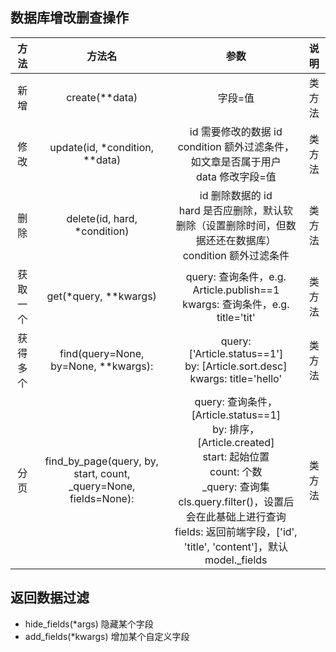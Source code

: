 ## 数据库增改删查操作

|   方法   |                              方法名                               |                                                                                                                            参数                                                                                                                            |  说明  |
| :------: | :---------------------------------------------------------------: | :--------------------------------------------------------------------------------------------------------------------------------------------------------------------------------------------------------------------------------------------------------: | :----: |
|   新增   |                         create(\*\*data)                          |                                                                                                                          字段=值                                                                                                                           | 类方法 |
|   修改   |                 update(id, \*condition, \*\*data)                 |                                                                                 id 需要修改的数据 id<br />condition 额外过滤条件，如文章是否属于用户<br />data 修改字段=值                                                                                 | 类方法 |
|   删除   |                   delete(id, hard, \*condition)                   |                                                                     id 删除数据的 id<br />hard 是否应删除，默认软删除（设置删除时间，但数据还还在数据库）<br />condition 额外过滤条件                                                                      | 类方法 |
| 获取一个 |                     get(\*query, \*\*kwargs)                      |                                                                                      query: 查询条件，e.g. Article.publish==1<br />kwargs: 查询条件，e.g. title='tit'                                                                                      | 类方法 |
| 获得多个 |              find(query=None, by=None, \*\*kwargs):               |                                                                                    query: ['Article.status==1']<br />by: [Article.sort.desc]<br />kwargs: title='hello'                                                                                    | 类方法 |
|   分页   | find_by_page(query, by, start, count, \_query=None, fields=None): | query: 查询条件，[Article.status==1]<br/> by: 排序，[Article.created]<br/> start: 起始位置<br/> count: 个数<br/> \_query: 查询集 cls.query.filter()，设置后会在此基础上进行查询<br/> fields: 返回前端字段，['id', 'title', 'content']，默认 model.\_fields | 类方法 |

## 返回数据过滤

- hide_fields(*args) 隐藏某个字段
- add_fields(*kwargs) 增加某个自定义字段